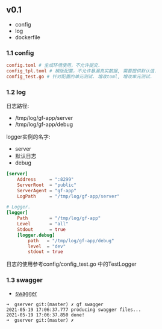 ## v0.1
* config
* log
* dockerfile
### 1.1 config
```toml
config.toml # 生成环境使用，不允许提交.
config_tpl.toml # 模版配置，不允许暴漏真实数据, 需要提供默认值.
config_test.go # 针对配置的单元测试. 增改toml, 增改单元测试.
```

### 1.2 log
日志路径:
* /tmp/log/gf-app/server
* /tmp/log/gf-app/debug

logger实例的名字:
* server
* 默认日志
* debug
```toml
[server]
	Address     = ":8299"
	ServerRoot  = "public"
	ServerAgent = "gf-app"
	LogPath     = "/tmp/log/gf-app/server"

# Logger.
[logger]
    Path        = "/tmp/log/gf-app"
    Level       = "all"
    Stdout      = true
    [logger.debug]
        path   = "/tmp/log/gf-app/debug"
        level  = "dev"
        stdout = true

```
日志的使用参考config/config_test.go 中的TestLogger

###  1.3 swagger
* [swagger](http://127.0.0.1:8199/swagger)
```shel
➜  gserver git:(master) ✗ gf swagger 
2021-05-19 17:06:37.777 producing swagger files...
2021-05-19 17:06:37.850 done!
➜  gserver git:(master) ✗ 
```

